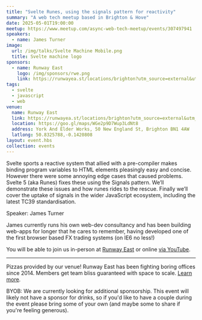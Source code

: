 ```yaml
---
title: "Svelte Runes, using the signals pattern for reactivity"
summary: "A web tech meetup based in Brighton & Hove"
date: 2025-05-01T19:00:00
meetup: https://www.meetup.com/async-web-tech-meetup/events/307497941
speakers:
  - name: James Turner
image:
  url: /img/talks/Svelte Machine Mobile.png
  title: Svelte machine logo
sponsors:
  - name: Runway East
    logo: /img/sponsors/rwe.png
    link: https://runwayea.st/locations/brighton?utm_source=external&utm_medium=event&utm_campaign=sponsorship
tags:
  - svelte
  - javascript
  - web
venue:
  name: Runway East
  link: https://runwayea.st/locations/brighton?utm_source=external&utm_medium=event&utm_campaign=sponsorship
  location: https://goo.gl/maps/WGe2p9D7Wup3LdNt8
  address: York And Elder Works, 50 New England St, Brighton BN1 4AW
  latlong: 50.8325788,-0.1420808
layout: event.hbs
collection: events
---
```


Svelte sports a reactive system that allied with a pre-compiler makes binding program variables to HTML elements pleasingly easy and concise. However there were some annoying edge cases that caused problems. Svelte 5 (aka Runes) fixes these using the Signals pattern. We’ll demonstrate these issues and how runes rides to the rescue. Finally we’ll cover the uptake of signals in the wider JavaScript ecosystem, including the latest TC39 standardisation.

Speaker: James Turner

James currently runs his own web-dev consultancy and has been building web-apps for longer that he cares to remember, having developed one of the first browser based FX trading systems (on IE6 no less!)

You will be able to join us in-person at [Runway East](https://runwayea.st/locations/brighton?utm_source=external&utm_medium=event&utm_campaign=sponsorship) or online [via YouTube](https://www.youtube.com/watch?v=wypos_DZdyo).

---

Pizzas provided by our venue! Runway East has been fighting boring offices since 2014. Members get team bliss guaranteed with space to scale. [Learn more](https://runwayea.st/locations/brighton?utm_source=external&utm_medium=event&utm_campaign=sponsorship).

BYOB: We are currently looking for additional sponsorship. This event will likely not have a sponsor for drinks, so if you'd like to have a couple during the event please bring some of your own (and maybe some to share if you're feeling generous).
